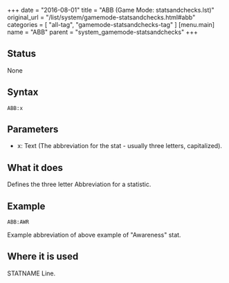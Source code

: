 +++
date = "2016-08-01"
title = "ABB (Game Mode: statsandchecks.lst)"
original_url = "/list/system/gamemode-statsandchecks.html#abb"
categories = [ "all-tag", "gamemode-statsandchecks-tag" ]
[menu.main]
    name = "ABB"
    parent = "system_gamemode-statsandchecks"
+++

## Status

None

## Syntax

`ABB:x`

## Parameters

-   x: Text (The abbreviation for the stat - usually
    three letters, capitalized).



What it does
------------

Defines the three letter Abbreviation for a statistic.

Example
-------

`ABB:AWR`

Example abbreviation of above example of "Awareness" stat.

Where it is used
----------------

STATNAME Line.

